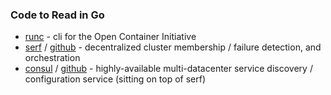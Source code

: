 ### Code to Read in Go

- [runc](https://github.com/opencontainers/runc) - cli for the Open Container Initiative
- [serf](https://www.serfdom.io/) / [github](https://github.com/hashicorp/serf) - decentralized cluster membership / 
failure detection, and orchestration
- [consul](https://www.consul.io/) / [github](https://github.com/hashicorp/consul) - highly-available multi-datacenter
service discovery / configuration service (sitting on top of serf)

